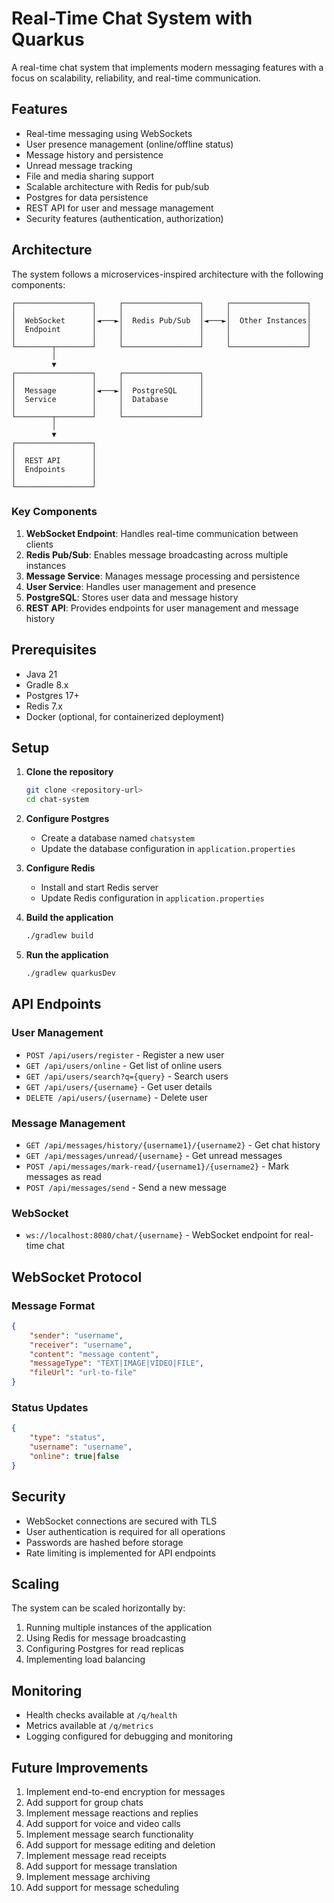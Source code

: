 # Real-Time Chat System with Quarkus

A real-time chat system that implements modern messaging features with a focus on scalability, reliability, and real-time communication.

## Features

- Real-time messaging using WebSockets
- User presence management (online/offline status)
- Message history and persistence
- Unread message tracking
- File and media sharing support
- Scalable architecture with Redis for pub/sub
- Postgres for data persistence
- REST API for user and message management
- Security features (authentication, authorization)

## Architecture

The system follows a microservices-inspired architecture with the following components:

```
┌─────────────────┐     ┌─────────────────┐     ┌─────────────────┐
│                 │     │                 │     │                 │
│  WebSocket      │◄───►│  Redis Pub/Sub  │◄───►│  Other Instances│
│  Endpoint       │     │                 │     │                 │
│                 │     │                 │     │                 │
└────────┬────────┘     └─────────────────┘     └─────────────────┘
         │
         ▼
┌─────────────────┐     ┌─────────────────┐
│                 │     │                 │
│  Message        │◄───►│  PostgreSQL     │
│  Service        │     │  Database       │
│                 │     │                 │
└────────┬────────┘     └─────────────────┘
         │
         ▼
┌─────────────────┐
│                 │
│  REST API       │
│  Endpoints      │
│                 │
└─────────────────┘
```

### Key Components

1. **WebSocket Endpoint**: Handles real-time communication between clients
2. **Redis Pub/Sub**: Enables message broadcasting across multiple instances
3. **Message Service**: Manages message processing and persistence
4. **User Service**: Handles user management and presence
5. **PostgreSQL**: Stores user data and message history
6. **REST API**: Provides endpoints for user management and message history

## Prerequisites

- Java 21
- Gradle 8.x
- Postgres 17+
- Redis 7.x
- Docker (optional, for containerized deployment)

## Setup

1. **Clone the repository**
   ```bash
   git clone <repository-url>
   cd chat-system
   ```

2. **Configure Postgres**
   - Create a database named `chatsystem`
   - Update the database configuration in `application.properties`

3. **Configure Redis**
   - Install and start Redis server
   - Update Redis configuration in `application.properties`

4. **Build the application**
   ```bash
   ./gradlew build
   ```

5. **Run the application**
   ```bash
   ./gradlew quarkusDev
   ```

## API Endpoints

### User Management
- `POST /api/users/register` - Register a new user
- `GET /api/users/online` - Get list of online users
- `GET /api/users/search?q={query}` - Search users
- `GET /api/users/{username}` - Get user details
- `DELETE /api/users/{username}` - Delete user

### Message Management
- `GET /api/messages/history/{username1}/{username2}` - Get chat history
- `GET /api/messages/unread/{username}` - Get unread messages
- `POST /api/messages/mark-read/{username1}/{username2}` - Mark messages as read
- `POST /api/messages/send` - Send a new message

### WebSocket
- `ws://localhost:8080/chat/{username}` - WebSocket endpoint for real-time chat

## WebSocket Protocol

### Message Format
```json
{
    "sender": "username",
    "receiver": "username",
    "content": "message content",
    "messageType": "TEXT|IMAGE|VIDEO|FILE",
    "fileUrl": "url-to-file"
}
```

### Status Updates
```json
{
    "type": "status",
    "username": "username",
    "online": true|false
}
```

## Security

- WebSocket connections are secured with TLS
- User authentication is required for all operations
- Passwords are hashed before storage
- Rate limiting is implemented for API endpoints

## Scaling

The system can be scaled horizontally by:
1. Running multiple instances of the application
2. Using Redis for message broadcasting
3. Configuring Postgres for read replicas
4. Implementing load balancing

## Monitoring

- Health checks available at `/q/health`
- Metrics available at `/q/metrics`
- Logging configured for debugging and monitoring

## Future Improvements

1. Implement end-to-end encryption for messages
2. Add support for group chats
3. Implement message reactions and replies
4. Add support for voice and video calls
5. Implement message search functionality
6. Add support for message editing and deletion
7. Implement message read receipts
8. Add support for message translation
9. Implement message archiving
10. Add support for message scheduling
